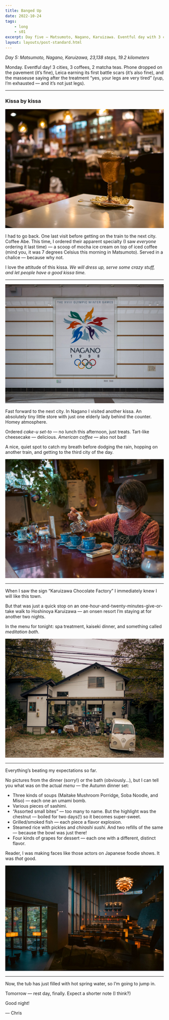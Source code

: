 ```yaml
---
title: Banged Up
date: 2022-10-24
tags: 
    - long
    - s01
excerpt: Day five — Matsumoto, Nagano, Karuizawa. Eventful day with 3 cities, 3 coffees, and 2 matcha teas. Overcaffeinated and tired.
layout: layouts/post-standard.html
---
```


*Day 5: Matsumoto, Nagano, Karuizawa, 23,138 steps, 19.2 kilometers*

Monday. Eventful day! 3 cities, 3 coffees, 2 matcha teas. Phone dropped on the pavement (it’s fine), Leica earning its first battle scars (it’s also fine), and the masseuse saying after the treatment “yes, your legs are very tired” (yup, I’m exhausted — and it’s not just legs).

---

### Kissa by kissa

![Coffee Abe](/assets/images/bu1.jpeg)

I had to go back. One last visit before getting on the train to the next city. Coffee Abe. This time, I ordered their apparent specialty (I saw *everyone* ordering it last time) — a scoop of mocha ice cream on top of iced coffee (mind you, it was 7 degrees Celsius this morning in Matsumoto). Served in a chalice — because why not.

I love the attitude of this kissa. *We will dress up, serve some crazy stuff, and let people have a good kissa time.*

---

![Nagano still proud of 1998 Winter Olympics](/assets/images/bu2.jpeg)

Fast forward to the next city. In Nagano I visited another kissa. An absolutely tiny little store with just one elderly lady behind the counter. Homey atmosphere.

Ordered *cake-u set-to* — no lunch this afternoon, just treats. Tart-like cheesecake — delicious. *American coffee* — also not bad!

A nice, quiet spot to catch my breath before dodging the rain, hopping on another train, and getting to the third city of the day.

![紗羅夢](/assets/images/bu3.jpeg)

---

When I saw the sign “Karuizawa Chocolate Factory” I immediately knew I will like this town.

But that was just a quick stop on an one-hour-and-twenty-minutes-give-or-take walk to Hoshinoya Karuizawa — an onsen resort I’m staying at for another two nights.

In the menu for tonight: spa treatment, kaiseki dinner, and something called *meditation bath*.

![Karuizawa](/assets/images/bu4.jpeg)

---

Everything’s beating my expectations so far.

No pictures from the dinner (sorry!) or the bath (obviously…), but I can tell you what was on the actual *menu* — the Autumn dinner set:

- Three kinds of soups (Maitake Mushroom Porridge, Soba Noodle, and Miso) — each one an umami bomb.
- Various pieces of sashimi.
- “Assorted small bites” — too many to name. But the highlight was the chestnut — boiled for two days(!) so it becomes super-sweet.
- Grilled/smoked fish — each piece a flavor explosion.
- Steamed rice with pickles and *chirashi sushi*. And two refills of the same — because the bowl was just there!
- Four kinds of grapes for dessert — each one with a different, distinct flavor.

Reader, I was making faces like those actors on Japanese foodie shows. It was *that* good.

![Hoshinoya Karuizawa hotel lobby](/assets/images/bu5.jpeg)

---

Now, the tub has just filled with hot spring water, so I’m going to jump in.

Tomorrow — rest day, finally. Expect a shorter note (I think?)

Good night!

— Chris